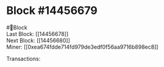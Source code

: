 
Block #14456679
===============
  
#🧊Block  
Last Block: [[14456678]]  
Next Block: [[14456680]]  
Miner: [[0xea674fdde714fd979de3edf0f56aa9716b898ec8]]  

 Transactions:
